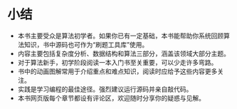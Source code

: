 # 小结

- 本书主要受众是算法初学者。如果你已有一定基础，本书能帮助你系统回顾算法知识，书中源码也可作为“刷题工具库”使用。
- 内容主要包括复杂度分析、数据结构和算法三部分，涵盖该领域大部分主题。
- 对于算法新手，初学阶段阅读一本入门书至关重要，可以少走许多弯路。
- 书中的动画图解常用于介绍重点和难点知识，阅读时应给予这些内容更多关注。
- 实践是学习编程的最佳途径。强烈建议运行源码并亲自敲代码。
- 本书网页版每个章节都设有评论区，欢迎随时分享你的疑惑与见解。
